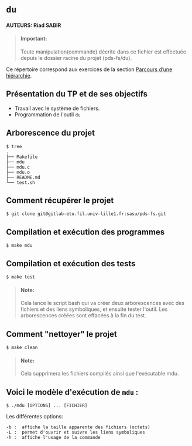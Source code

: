 #   `du`

#### AUTEURS: Riad SABIR

> #### Important:
> Toute manipulation(commande) décrite dans ce fichier est effectuée depuis le dossier racine du projet (pds-fs/du).

Ce répertoire correspond aux exercices de la section
[Parcours d’une hiérarchie](http://www.fil.univ-lille1.fr/~hym/e/pds/tp/tdfs-cmd.html#du).


Présentation du TP et de ses objectifs
---------------------------------------

- Travail avec le système de fichiers.
- Programmation de l'outil `du`

Arborescence du projet
----------------------

```
$ tree
.
├── Makefile
├── mdu
├── mdu.c
├── mdu.o
├── README.md
└── test.sh

```

Comment récupérer le projet
-----------------------------

```
$ git clone git@gitlab-etu.fil.univ-lille1.fr:sasu/pds-fs.git
```

Compilation et exécution des programmes
--------------------------------------------

```  
$ make mdu
```

Compilation et exécution des tests
--------------------------------------------

```  
$ make test
```
> #### Note:
> Cela lance le script bash qui va créer deux arborescences avec des fichiers et des liens symboliques, et ensuite tester  l'outil. Les arborescences créées
sont effacées à la fin du test.

Comment "nettoyer" le projet
------------------------------

```
$ make clean
```

> #### Note:
> Cela supprimera les fichiers compilés ainsi que l'exécutable mdu.

Voici le modèle d'exécution de `mdu` :
-----------------------------------------
```
$ ./mdu [OPTIONS] ... [FICHIER]
```

Les différentes options:

```
-b :  affiche la taille apparente des fichiers (octets)
-L :  permet d'ouvrir et suivre les liens symboliques
-h :  affiche l'usage de la commande
```
